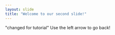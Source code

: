 ```yaml
---
layout: slide
title: "Welcome to our second slide!"
---
```

"changed for tutorial"
Use the left arrow to go back!
